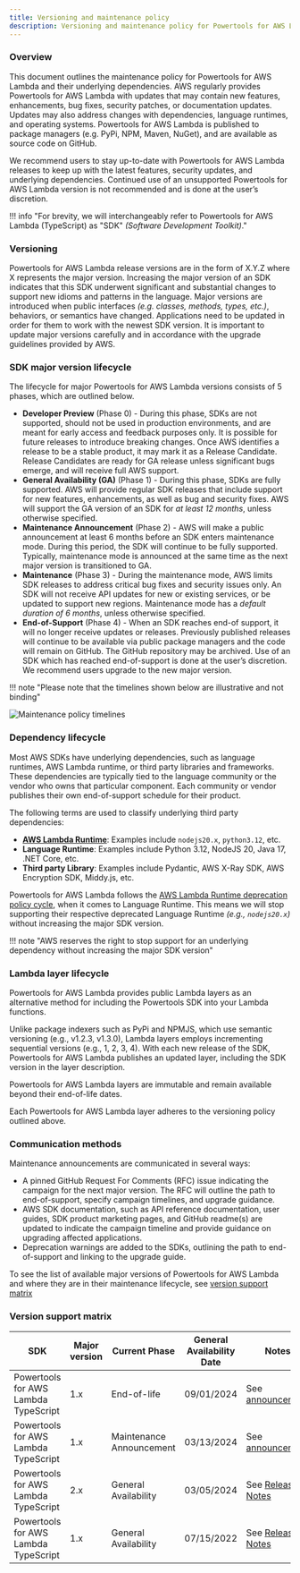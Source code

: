 ```yaml
---
title: Versioning and maintenance policy
description: Versioning and maintenance policy for Powertools for AWS Lambda (TypeScript)
---
```


<!-- markdownlint-disable MD041 MD043 MD013 -->

### Overview

This document outlines the maintenance policy for Powertools for AWS Lambda and their underlying dependencies. AWS regularly provides Powertools for AWS Lambda with updates that may contain new features, enhancements, bug fixes, security patches, or documentation updates. Updates may also address changes with dependencies, language runtimes, and operating systems. Powertools for AWS Lambda is published to package managers (e.g. PyPi, NPM, Maven, NuGet), and are available as source code on GitHub.

We recommend users to stay up-to-date with Powertools for AWS Lambda releases to keep up with the latest features, security updates, and underlying dependencies. Continued use of an unsupported Powertools for AWS Lambda version is not recommended and is done at the user’s discretion.

!!! info "For brevity, we will interchangeably refer to Powertools for AWS Lambda (TypeScript) as "SDK" _(Software Development Toolkit)_."

### Versioning

Powertools for AWS Lambda release versions are in the form of X.Y.Z where X represents the major version. Increasing the major version of an SDK indicates that this SDK underwent significant and substantial changes to support new idioms and patterns in the language. Major versions are introduced when public interfaces _(e.g. classes, methods, types, etc.)_, behaviors, or semantics have changed. Applications need to be updated in order for them to work with the newest SDK version. It is important to update major versions carefully and in accordance with the upgrade guidelines provided by AWS.

### SDK major version lifecycle

The lifecycle for major Powertools for AWS Lambda versions consists of 5 phases, which are outlined below.

* **Developer Preview** (Phase 0) - During this phase, SDKs are not supported, should not be used in production environments, and are meant for early access and feedback purposes only. It is possible for future releases to introduce breaking changes. Once AWS identifies a release to be a stable product, it may mark it as a Release Candidate. Release Candidates are ready for GA release unless significant bugs emerge, and will receive full AWS support.
* **General Availability (GA)** (Phase 1) - During this phase, SDKs are fully supported. AWS will provide regular SDK releases that include support for new features, enhancements, as well as bug and security fixes. AWS will support the GA version of an SDK for _at least 12 months_, unless otherwise specified.
* **Maintenance Announcement** (Phase 2) - AWS will make a public announcement at least 6 months before an SDK enters maintenance mode. During this period, the SDK will continue to be fully supported. Typically, maintenance mode is announced at the same time as the next major version is transitioned to GA.
* **Maintenance** (Phase 3) - During the maintenance mode, AWS limits SDK releases to address critical bug fixes and security issues only. An SDK will not receive API updates for new or existing services, or be updated to support new regions. Maintenance mode has a _default duration of 6 months_, unless otherwise specified.
* **End-of-Support** (Phase 4) - When an SDK reaches end-of support, it will no longer receive updates or releases. Previously published releases will continue to be available via public package managers and the code will remain on GitHub. The GitHub repository may be archived. Use of an SDK which has reached end-of-support is done at the user’s discretion. We recommend users upgrade to the new major version.

!!! note "Please note that the timelines shown below are illustrative and not binding"

![Maintenance policy timelines](https://docs.aws.amazon.com/images/sdkref/latest/guide/images/maint-policy.png)

### Dependency lifecycle

Most AWS SDKs have underlying dependencies, such as language runtimes, AWS Lambda runtime, or third party libraries and frameworks. These dependencies are typically tied to the language community or the vendor who owns that particular component. Each community or vendor publishes their own end-of-support schedule for their product.

The following terms are used to classify underlying third party dependencies:

* [**AWS Lambda Runtime**](https://docs.aws.amazon.com/lambda/latest/dg/lambda-runtimes.html): Examples include `nodejs20.x`, `python3.12`, etc.
* **Language Runtime**: Examples include Python 3.12, NodeJS 20, Java 17, .NET Core, etc.
* **Third party Library**: Examples include Pydantic, AWS X-Ray SDK, AWS Encryption SDK, Middy.js, etc.

Powertools for AWS Lambda follows the [AWS Lambda Runtime deprecation policy cycle](https://docs.aws.amazon.com/lambda/latest/dg/lambda-runtimes.html#runtime-support-policy), when it comes to Language Runtime. This means we will stop supporting their respective deprecated Language Runtime _(e.g., `nodejs20.x`)_ without increasing the major SDK version.

!!! note "AWS reserves the right to stop support for an underlying dependency without increasing the major SDK version"

### Lambda layer lifecycle

Powertools for AWS Lambda provides public Lambda layers as an alternative method for including the Powertools SDK into your Lambda functions.

Unlike package indexers such as PyPi and NPMJS, which use semantic versioning (e.g., v1.2.3, v1.3.0), Lambda layers employs incrementing sequential versions (e.g., 1, 2, 3, 4). With each new release of the SDK, Powertools for AWS Lambda publishes an updated layer, including the SDK version in the layer description.

Powertools for AWS Lambda layers are immutable and remain available beyond their end-of-life dates.

Each Powertools for AWS Lambda layer adheres to the versioning policy outlined above.

### Communication methods

Maintenance announcements are communicated in several ways:

* A pinned GitHub Request For Comments (RFC) issue indicating the campaign for the next major version. The RFC will outline the path to end-of-support, specify campaign timelines, and upgrade guidance.
* AWS SDK documentation, such as API reference documentation, user guides, SDK product marketing pages, and GitHub readme(s) are updated to indicate the campaign timeline and provide guidance on upgrading affected applications.
* Deprecation warnings are added to the SDKs, outlining the path to end-of-support and linking to the upgrade guide.

To see the list of available major versions of Powertools for AWS Lambda and where they are in their maintenance lifecycle, see [version support matrix](#version-support-matrix)

### Version support matrix

| SDK                                  | Major version | Current Phase            | General Availability Date | Notes                                                                                                   |
| ------------------------------------ | ------------- | ------------------------ | ------------------------- | ------------------------------------------------------------------------------------------------------- |
| Powertools for AWS Lambda TypeScript | 1.x           | End-of-life              | 09/01/2024                | See [announcement](https://github.com/aws-powertools/powertools-lambda-typescript/issues/2224)          |
| Powertools for AWS Lambda TypeScript | 1.x           | Maintenance Announcement | 03/13/2024                | See [announcement](https://github.com/aws-powertools/powertools-lambda-typescript/issues/2224)          |
| Powertools for AWS Lambda TypeScript | 2.x           | General Availability     | 03/05/2024                | See [Release Notes](https://github.com/aws-powertools/powertools-lambda-typescript/releases/tag/v2.0.0) |
| Powertools for AWS Lambda TypeScript | 1.x           | General Availability     | 07/15/2022                | See [Release Notes](https://github.com/aws-powertools/powertools-lambda-typescript/releases/tag/v1.0.0) |
